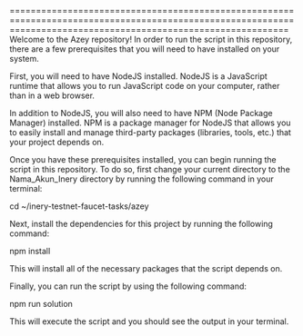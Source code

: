 =================================================================================================================================================================
Welcome to the Azey repository! In order to run the script in this repository, there are a few prerequisites that you will need to have installed on your system.

First, you will need to have NodeJS installed. NodeJS is a JavaScript runtime that allows you to run JavaScript code on your computer, rather than in a web browser.

In addition to NodeJS, you will also need to have NPM (Node Package Manager) installed. NPM is a package manager for NodeJS that allows you to easily install and manage third-party packages (libraries, tools, etc.) that your project depends on.

Once you have these prerequisites installed, you can begin running the script in this repository. To do so, first change your current directory to the Nama_Akun_Inery directory by running the following command in your terminal:

cd ~/inery-testnet-faucet-tasks/azey

Next, install the dependencies for this project by running the following command:

npm install

This will install all of the necessary packages that the script depends on.

Finally, you can run the script by using the following command:

npm run solution


This will execute the script and you should see the output in your terminal.
